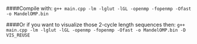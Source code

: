 ####Compile with:
`g++ main.cpp -lm -lglut -lGL -openmp -fopenmp -Ofast -o MandelOMP.bin`

####Or if you want to visualize those 2-cycle length sequences then:
`g++ main.cpp -lm -lglut -lGL -openmp -fopenmp -Ofast -o MandelOMP.bin -D VIS_REUSE`
